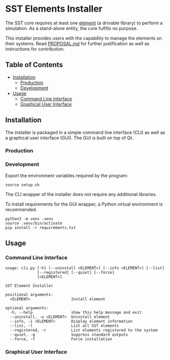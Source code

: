 # SST Elements Installer

The SST core requires at least one [element](http://sst-simulator.org/SSTPages/SSTDeveloperElementSummaryInfo/) (a drivable library) to perform a simulation. As a stand-alone entity, the core fulfills no purpose.

This installer provides users with the capability to manage the elements on their systems. Read [PROPOSAL.md](docs/PROPOSAL.md) for further justification as well as instructions for contribution.

## Table of Contents

- [Installation](#installation)
  - [Production](#production)
  - [Development](#development)
- [Usage](#usage)
  - [Command Line Interface](#command-line-interface)
  - [Graphical User Interface](#graphical-user-interface)

## Installation

The installer is packaged in a simple command line interface (CLI) as well as a graphical user interface (GUI). The GUI is built on top of Qt.

### Production

### Development

Export the environment variables required by the program:
```shell
source setup.sh
```

The CLI wrapper of the installer does not require any additional libraries.

To install requirements for the GUI wrapper, a Python virtual environment is recommended.
```shell
python3 -m venv .venv
source .venv/bin/activate
pip install -r requirements.txt
```

## Usage

### Command Line Interface

```
usage: cli.py [-h] [--uninstall <ELEMENT>] [--info <ELEMENT>] [--list]
              [--registered] [--quiet] [--force]
              [<ELEMENT>]

SST Element Installer

positional arguments:
  <ELEMENT>                  Install element

optional arguments:
  -h, --help                 show this help message and exit
  --uninstall, -u <ELEMENT>  Uninstall element
  --info, -i <ELEMENT>       Display element information
  --list, -l                 List all SST elements
  --registered, -r           List elements registered to the system
  --quiet, -q                Suppress standard outputs
  --force, -f                Force installation

```

### Graphical User Interface
